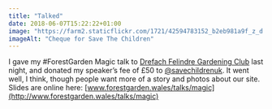 ```yaml
---
title: "Talked"
date: 2018-06-07T15:22:22+01:00
image: "https://farm2.staticflickr.com/1721/42594783152_b2eb981a9f_z_d.jpg"
imageAlt: "Cheque for Save The Children"
---
```


I gave my #ForestGarden Magic talk to [Drefach Felindre Gardening Club](http://www.drefachfelindregardeningclub.co.uk/) last night, and donated my speaker’s fee of £50 to [@savechildrenuk](https://twitter.com/savechildrenuk). It went well, I think, though people want more of a story and photos about our site. Slides are online here: [www.forestgarden.wales/talks/magic](http://www.forestgarden.wales/talks/magic)
